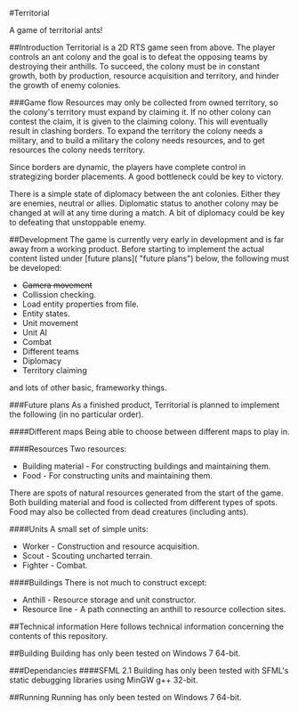 #Territorial

A game of territorial ants!

##Introduction
Territorial is a 2D RTS game seen from above. The player controls an ant colony and the goal is to defeat the opposing teams by destroying their anthills. To succeed, the colony must be in constant growth, both by production, resource acquisition and territory, and hinder the growth of enemy colonies. 


###Game flow
Resources may only be collected from owned territory, so the colony's territory must expand by claiming it. If no other colony can contest the claim, it is given to the claiming colony. This will eventually result in clashing borders. To expand the territory the colony needs a military, and to build a military the colony needs resources, and to get resources the colony needs territory. 

Since borders are dynamic, the players have complete control in strategizing border placements. A good bottleneck could be key to victory.

There is a simple state of diplomacy between the ant colonies. Either they are enemies, neutral or allies. Diplomatic status to another colony may be changed at will at any time during a match. A bit of diplomacy could be key to defeating that unstoppable enemy.



##Development
The game is currently very early in development and is far away from a working product. Before starting to implement the actual content listed under [future plans]( "future plans") below, the following must be developed:

* ~~Camera movement~~
* Collission checking.
* Load entity properties from file.
* Entity states. 
* Unit movement
* Unit AI
* Combat
* Different teams
* Diplomacy
* Territory claiming

and lots of other basic, frameworky things.


###Future plans
As a finished product, Territorial is planned to implement the following (in no particular order).

####Different maps
Being able to choose between different maps to play in.


####Resources
Two resources:

* Building material - For constructing buildings and maintaining them.
* Food - For constructing units and maintaining them.

There are spots of natural resources generated from the start of the game. Both building material and food is collected from different types of spots. Food may also be collected from dead creatures (including ants).

####Units
A small set of simple units:

* Worker - Construction and resource acquisition.
* Scout - Scouting uncharted terrain.
* Fighter - Combat.

####Buildings
There is not much to construct except:

* Anthill - Resource storage and unit constructor.
* Resource line - A path connecting an anthill to resource collection sites.


##Technical information
Here follows technical information concerning the contents of this repository.

##Building
Building has only been tested on Windows 7 64-bit.

###Dependancies
####SFML 2.1
Building has only been tested with SFML's static debugging libraries using MinGW g++ 32-bit.   

##Running
Running has only been tested on Windows 7 64-bit.




